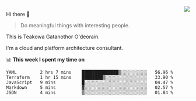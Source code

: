 <img align="right" src="https://github-readme-stats.vercel.app/api?username=Teakowa&show_icons=true&icon_color=2f80ed&text_color=718096&bg_color=ffffff&hide_title=true" />

Hi there 👋

> Do meaningful things with interesting people.

This is Teakowa Gatanothor O'deorain.

I'm a cloud and platform architecture consultant.

📊 **This week I spent my time on**
<!--START_SECTION:waka-->
```text
YAML         2 hrs 7 mins    ██████████████▒░░░░░░░░░░   56.96 % 
Terraform    1 hr 15 mins    ████████▒░░░░░░░░░░░░░░░░   33.90 % 
JavaScript   9 mins          █░░░░░░░░░░░░░░░░░░░░░░░░   04.47 % 
Markdown     5 mins          ▓░░░░░░░░░░░░░░░░░░░░░░░░   02.57 % 
JSON         4 mins          ▒░░░░░░░░░░░░░░░░░░░░░░░░   01.84 % 
```
<!--END_SECTION:waka-->
